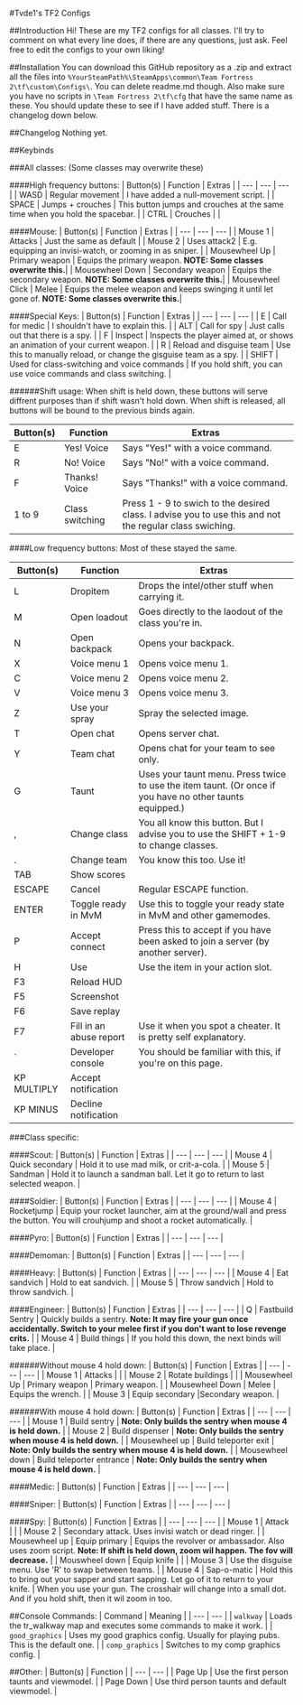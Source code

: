 #Tvde1's TF2 Configs

##Introduction
Hi!
These are my TF2 configs for all classes.
I'll try to comment on what every line does, if there are any questions, just ask.
Feel free to edit the configs to your own liking!


##Installation
You can download this GitHub repository as a .zip and extract all the files into `%YourSteamPath%\SteamApps\common\Team Fortress 2\tf\custom\Configs\`. You can delete readme.md though.
Also make sure you have no scripts in `\Team Fortress 2\tf\cfg` that have the same name as these.
You should update these to see if I have added stuff. There is a changelog down below.

##Changelog
Nothing yet.


##Keybinds

###All classes: (Some classes may overwrite these)

####High frequency buttons:
| Button(s) | Function | Extras |
| --- | --- | --- |
| WASD | Regular movement | I have added a null-movement script. |
| SPACE | Jumps + crouches | This button jumps and crouches at the same time when you hold the spacebar. |
| CTRL | Crouches | |

####Mouse:
| Button(s) | Function | Extras |
| --- | --- | --- |
| Mouse 1 | Attacks | Just the same as default |
| Mouse 2 | Uses attack2 | E.g. equipping an invisi-watch, or zooming in as sniper. |
| Mousewheel Up | Primary weapon | Equips the primary weapon. **NOTE: Some classes overwrite this.**|
| Mousewheel Down | Secondary weapon | Equips the secondary weapon. **NOTE: Some classes overwrite this.**|
| Mousewheel Click | Melee | Equips the melee weapon and keeps swinging it until let gone of. **NOTE: Some classes overwrite this.**|

####Special Keys:
| Button(s) | Function | Extras |
| --- | --- | --- |
| E | Call for medic | I shouldn't have to explain this. |
| ALT | Call for spy | Just calls out that there is a spy. |
| F | Inspect | Inspects the player aimed at, or shows an animation of your current weapon. |
| R | Reload and disguise team | Use this to manually reload, or change the gisguise team as a spy. |
| SHIFT | Used for class-switching and voice commands | If you hold shift, you can use voice commands and class switching. |

######Shift usage:
When shift is held down, these buttons will serve diffrent purposes than if shift wasn't hold down. When shift is released, all buttons will be bound to the previous binds again.

| Button(s) | Function | Extras |
| --- | --- | --- |
| E | Yes! Voice | Says "Yes!" with a voice command. |
| R | No! Voice | Says "No!" with a voice command. |
| F | Thanks! Voice | Says "Thanks!" with a voice command. |
| 1 to 9 | Class switching | Press 1 - 9 to swich to the desired class. I advise you to use this and not the regular class swiching. |

####Low frequency buttons:
Most of these stayed the same.

| Button(s) | Function | Extras |
| --- | --- | --- |
| L | Dropitem | Drops the intel/other stuff when carrying it. |
| M | Open loadout | Goes directly to the laodout of the class you're in. |
| N | Open backpack | Opens your backpack. |
| X | Voice menu 1 | Opens voice menu 1. |
| C | Voice menu 2 | Opens voice menu 2. |
| V | Voice menu 3 | Opens voice menu 3. |
| Z | Use your spray | Spray the selected image. |
| T | Open chat | Opens server chat. |
| Y | Team chat | Opens chat for your team to see only. |
| G | Taunt | Uses your taunt menu. Press twice to use the item taunt. (Or once if you have no other taunts equipped.) |
| , | Change class | You all know this button. But I advise you to use the SHIFT + 1-9 to change classes. |
| . | Change team | You know this too. Use it! |
| TAB | Show scores | |
| ESCAPE | Cancel | Regular ESCAPE function. |
| ENTER | Toggle ready in MvM | Use this to toggle your ready state in MvM and other gamemodes. |"
| P | Accept connect | Press this to accept if you have been asked to join a server (by another server). |
| H | Use | Use the item in your action slot. |
| F3 | Reload HUD |
| F5 | Screenshot | |
| F6 | Save replay | |
| F7 | Fill in an abuse report | Use it when you spot a cheater. It is pretty self explanatory. |
| ` | Developer console | You should be familiar with this, if you're on this page. |
| KP MULTIPLY | Accept notification | |
| KP MINUS | Decline notification | | 



###Class specific:

####Scout:
| Button(s) | Function | Extras |
| --- | --- | --- |
| Mouse 4 | Quick secondary | Hold it to use mad milk, or crit-a-cola. |
| Mouse 5 | Sandman | Hold it to launch a sandman ball. Let it go to return to last selected weapon. |

####Soldier:
| Button(s) | Function | Extras |
| --- | --- | --- |
| Mouse 4 | Rocketjump | Equip your rocket launcher, aim at the ground/wall and press the button. You will crouhjump and shoot a rocket automatically. |

####Pyro:
| Button(s) | Function | Extras |
| --- | --- | --- |

####Demoman:
| Button(s) | Function | Extras |
| --- | --- | --- |

####Heavy:
| Button(s) | Function | Extras |
| --- | --- | --- |
| Mouse 4 | Eat sandvich | Hold to eat sandvich. |
| Mouse 5 | Throw sandvich | Hold to throw sandvich. |

####Engineer:
| Button(s) | Function | Extras |
| --- | --- | --- |
| Q | Fastbuild Sentry | Quickly builds a sentry. **Note: It may fire your gun once accidentally. Switch to your melee first if you don't want to lose revenge crits.** |
| Mouse 4 | Build things | If you hold this down, the next binds will take place. |

######Without mouse 4 hold down:
| Button(s) | Function | Extras |
| --- | --- | --- |
| Mouse 1 | Attacks | |
| Mouse 2 | Rotate buildings | |
| Mousewheel Up | Primary weapon | Primary weapon. |
| Mousewheel Down | Melee | Equips the wrench. |
| Mouse 3 | Equip secondary |Secondary weapon. |

######With mouse 4 hold down:
| Button(s) | Function | Extras |
| --- | --- | --- |
| Mouse 1 | Build sentry | **Note: Only builds the sentry when mouse 4 is held down.** |
| Mouse 2 | Build dispenser | **Note: Only builds the sentry when mouse 4 is held down.** |
| Mousewheel up | Build teleporter exit | **Note: Only builds the sentry when mouse 4 is held down.** |
| Mousewheel down | Build teleporter entrance | **Note: Only builds the sentry when mouse 4 is held down.** |

####Medic:
| Button(s) | Function | Extras |
| --- | --- | --- |

####Sniper:
| Button(s) | Function | Extras |
| --- | --- | --- |

####Spy:
| Button(s) | Function | Extras |
| --- | --- | --- |
| Mouse 1 | Attack | |
| Mouse 2 | Secondary attack. Uses invisi watch or dead ringer. |
| Mousewheel up | Equip primary | Equips the revolver or ambassador. Also uses zoom script. **Note: If shift is held down, zoom wil happen. The fov will decrease.** |
| Mouswheel down | Equip knife | |
| Mouse 3 | Use the disguise menu. Use 'R' to swap between teams. |
| Mouse 4 | Sap-o-matic | Hold this to bring out your sapper and start sapping. Let go of it to return to your knife. |
When you use your gun. The crosshair will change into a small dot. And if you hold shift, then it wil zoom in too.

##Console Commands:
| Command | Meaning |
| --- | --- |
| `walkway` | Loads the tr_walkway map and executes some commands to make it work. |
| `good_graphics` | Uses my good graphics config. Usually for playing pubs. This is the default one. |
| `comp_graphics` | Switches to my comp graphics config. |

##Other:
| Button(s) | Function |
| --- | --- |
| Page Up | Use the first person taunts and viewmodel. |
| Page Down | Use third person taunts and default viewmodel. |
